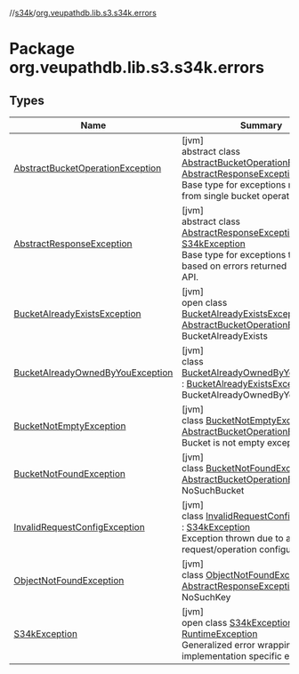 //[s34k](../../index.md)/[org.veupathdb.lib.s3.s34k.errors](index.md)

# Package org.veupathdb.lib.s3.s34k.errors

## Types

| Name | Summary |
|---|---|
| [AbstractBucketOperationException](-abstract-bucket-operation-exception/index.md) | [jvm]<br>abstract class [AbstractBucketOperationException](-abstract-bucket-operation-exception/index.md) : [AbstractResponseException](-abstract-response-exception/index.md)<br>Base type for exceptions resulting from single bucket operations. |
| [AbstractResponseException](-abstract-response-exception/index.md) | [jvm]<br>abstract class [AbstractResponseException](-abstract-response-exception/index.md) : [S34kException](-s34k-exception/index.md)<br>Base type for exceptions thrown based on errors returned by the S3 API. |
| [BucketAlreadyExistsException](-bucket-already-exists-exception/index.md) | [jvm]<br>open class [BucketAlreadyExistsException](-bucket-already-exists-exception/index.md) : [AbstractBucketOperationException](-abstract-bucket-operation-exception/index.md)<br>BucketAlreadyExists |
| [BucketAlreadyOwnedByYouException](-bucket-already-owned-by-you-exception/index.md) | [jvm]<br>class [BucketAlreadyOwnedByYouException](-bucket-already-owned-by-you-exception/index.md) : [BucketAlreadyExistsException](-bucket-already-exists-exception/index.md)<br>BucketAlreadyOwnedByYou |
| [BucketNotEmptyException](-bucket-not-empty-exception/index.md) | [jvm]<br>class [BucketNotEmptyException](-bucket-not-empty-exception/index.md) : [AbstractBucketOperationException](-abstract-bucket-operation-exception/index.md)<br>Bucket is not empty exception. |
| [BucketNotFoundException](-bucket-not-found-exception/index.md) | [jvm]<br>class [BucketNotFoundException](-bucket-not-found-exception/index.md) : [AbstractBucketOperationException](-abstract-bucket-operation-exception/index.md)<br>NoSuchBucket |
| [InvalidRequestConfigException](-invalid-request-config-exception/index.md) | [jvm]<br>class [InvalidRequestConfigException](-invalid-request-config-exception/index.md) : [S34kException](-s34k-exception/index.md)<br>Exception thrown due to an invalid request/operation configuration. |
| [ObjectNotFoundException](-object-not-found-exception/index.md) | [jvm]<br>class [ObjectNotFoundException](-object-not-found-exception/index.md) : [AbstractResponseException](-abstract-response-exception/index.md)<br>NoSuchKey |
| [S34kException](-s34k-exception/index.md) | [jvm]<br>open class [S34kException](-s34k-exception/index.md) : [RuntimeException](https://docs.oracle.com/javase/8/docs/api/java/lang/RuntimeException.html)<br>Generalized error wrapping a client implementation specific exception. |
